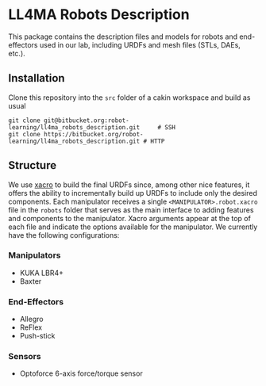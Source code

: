 # LL4MA Robots Description    
This package contains the description files and models for robots and end-effectors used in our lab, including URDFs and mesh files (STLs, DAEs, etc.).

## Installation
Clone this repository into the `src` folder of a cakin workspace and build as usual

    git clone git@bitbucket.org:robot-learning/ll4ma_robots_description.git     # SSH
    git clone https://bitbucket.org/robot-learning/ll4ma_robots_description.git # HTTP
    
## Structure
We use [xacro](http://wiki.ros.org/xacro) to build the final URDFs since, among other nice features, it offers the ability to incrementally build up URDFs to include only the desired components. Each manipulator receives a single `<MANIPULATOR>.robot.xacro` file in the `robots` folder that serves as the main interface to adding features and components to the manipulator. Xacro arguments appear at the top of each file and indicate the options available for the manipulator. We currently have the following configurations:

### Manipulators
 * KUKA LBR4+
 * Baxter
### End-Effectors
 * Allegro
 * ReFlex
 * Push-stick
### Sensors
 * Optoforce 6-axis force/torque sensor